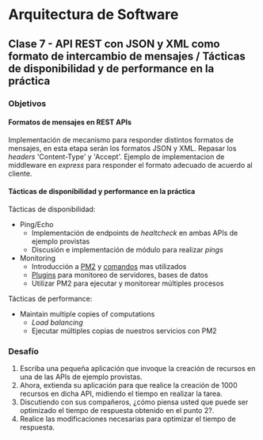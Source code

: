 # Arquitectura de Software
## Clase 7 - API REST con JSON y XML como formato de intercambio de mensajes / Tácticas de disponibilidad y de performance en la práctica
### Objetivos

#### Formatos de mensajes en REST APIs

Implementación de mecanismo para responder distintos formatos de mensajes, en esta etapa serán los formatos JSON y XML.
Repasar los *headers* 'Content-Type' y 'Accept'.
Ejemplo de implementacion de middleware en *express* para responder el formato adecuado de acuerdo al cliente.

#### Tácticas de disponibilidad y performance en la práctica

Tácticas de disponibilidad:

* Ping/Echo
	* Implementación de endpoints de *healtcheck* en ambas APIs de ejemplo provistas
	* Discusión e implementación de módulo para realizar *pings*
* Monitoring
	* Introducción a [PM2](http://pm2.keymetrics.io/docs/usage/quick-start/) y [comandos](http://pm2.keymetrics.io/docs/usage/quick-start/#cheat-sheet) mas utilizados
	* [Plugins](https://pm2.io/doc/en/plus/guide/modules/) para monitoreo de servidores, bases de datos
	* Utilizar PM2 para ejecutar y monitorear múltiples procesos

Tácticas de performance:

* Maintain multiple copies of computations
	* *Load balancing*
	* Ejecutar múltiples copias de nuestros servicios con PM2

### Desafío

1. Escriba una pequeña aplicación que invoque la creación de recursos en una de las APIs de ejemplo provistas.
2. Ahora, extienda su aplicación para que realice la creación de 1000 recursos en dicha API, midiendo el tiempo en realizar la tarea.
3. Discutiendo con sus compañeros, ¿cómo piensa usted que puede ser optimizado el tiempo de respuesta obtenido en el punto 2?.
4. Realice las modificaciones necesarias para optimizar el tiempo de respuesta.





